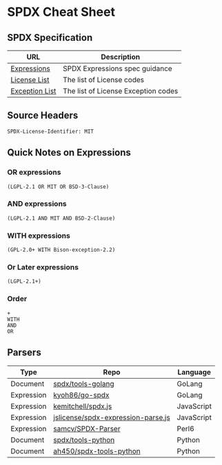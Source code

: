 # SPDX Cheat Sheet

## SPDX Specification

| URL      | Description |
| ----------- | ----------- |
| [Expressions](https://spdx.github.io/spdx-spec/appendix-IV-SPDX-license-expressions/) | SPDX Expressions spec guidance |
| [License List](https://spdx.org/licenses/) | The list of License codes |
| [Exception List](https://spdx.org/licenses/exceptions-index.html) | The list of License Exception codes |

## Source Headers
    SPDX-License-Identifier: MIT

## Quick Notes on Expressions

### OR expressions
    (LGPL-2.1 OR MIT OR BSD-3-Clause)
### AND expressions
    (LGPL-2.1 AND MIT AND BSD-2-Clause)
### WITH expressions
    (GPL-2.0+ WITH Bison-exception-2.2)
### Or Later expressions
    (LGPL-2.1+)
### Order  
    +
    WITH
    AND
    OR



## Parsers

| Type        | Repo        | Language |
| ----------- | ----------- | ----------- |
| Document | [spdx/tools-golang](https://github.com/spdx/tools-golang) | GoLang |
| Expression | [kyoh86/go-spdx](https://github.com/kyoh86/go-spdx) | GoLang |
| Expression | [kemitchell/spdx.js](https://github.com/kemitchell/spdx.js) | JavaScript |
| Expression | [jslicense/spdx-expression-parse.js](https://github.com/jslicense/spdx-expression-parse.js) | JavaScript |
| Expression | [samcv/SPDX-Parser](https://github.com/samcv/SPDX-Parser) | Perl6 |
| Document | [spdx/tools-python](https://github.com/spdx/tools-python) | Python |
| Document | [ah450/spdx-tools-python](https://github.com/ah450/spdx-tools-python) | Python |

